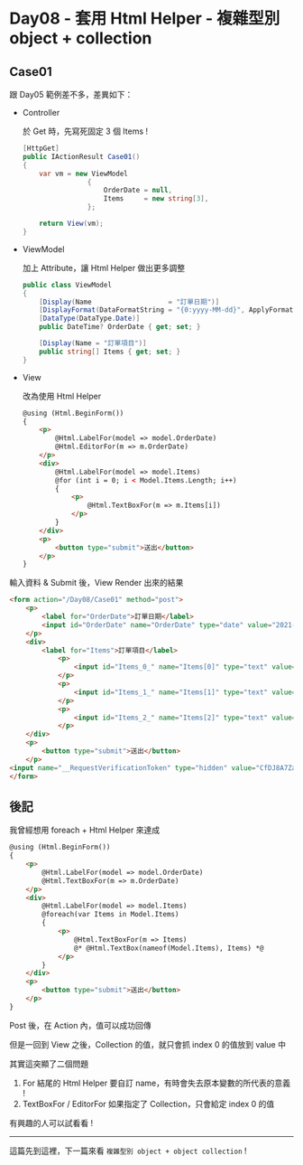 # Day08 - 套用 Html Helper - 複雜型別 object + collection

## Case01

跟 Day05 範例差不多，差異如下：

- Controller

    於 Get 時，先寫死固定 3 個 Items !

    ```csharp
    [HttpGet]
    public IActionResult Case01()
    {
        var vm = new ViewModel
                    {
                        OrderDate = null,
                        Items     = new string[3],
                    };

        return View(vm);
    }
    ```

- ViewModel

    加上 Attribute，讓 Html Helper 做出更多調整

    ```csharp
    public class ViewModel
    {
        [Display(Name                   = "訂單日期")]
        [DisplayFormat(DataFormatString = "{0:yyyy-MM-dd}", ApplyFormatInEditMode = true)]
        [DataType(DataType.Date)]
        public DateTime? OrderDate { get; set; }

        [Display(Name = "訂單項目")]
        public string[] Items { get; set; }
    }
    ```

- View

    改為使用 Html Helper

    ```html
    @using (Html.BeginForm())
    {
        <p>
            @Html.LabelFor(model => model.OrderDate)
            @Html.EditorFor(m => m.OrderDate)
        </p>
        <div>
            @Html.LabelFor(model => model.Items)
            @for (int i = 0; i < Model.Items.Length; i++)
            {
                <p>
                    @Html.TextBoxFor(m => m.Items[i])
                </p>
            }
        </div>
        <p>
            <button type="submit">送出</button>
        </p>
    }
    ```

輸入資料 & Submit 後，View Render 出來的結果

```html
<form action="/Day08/Case01" method="post">    
    <p>
        <label for="OrderDate">訂單日期</label>
        <input id="OrderDate" name="OrderDate" type="date" value="2021-05-14">
    </p>
    <div>
        <label for="Items">訂單項目</label>
            <p>
                <input id="Items_0_" name="Items[0]" type="text" value="a">
            </p>
            <p>
                <input id="Items_1_" name="Items[1]" type="text" value="b">
            </p>
            <p>
                <input id="Items_2_" name="Items[2]" type="text" value="c">
            </p>
    </div>
    <p>
        <button type="submit">送出</button>
    </p>
<input name="__RequestVerificationToken" type="hidden" value="CfDJ8A7ZajjSkvVDucDkty34oK65oUymqQEsOhpDvYoLy-ea7g0FL8lhRxPMhL5oJqcuOuOAS5mApO8RTk7jBgY0_3xvyJSjF3NFZxlikZUwq4dHQ04u78abz2-aDeriWaGtpxr8-QEynDDCO8z8Cepg18A">
</form>
```

## 後記

我曾經想用 foreach + Html Helper 來達成

```html
@using (Html.BeginForm())
{
    <p>
        @Html.LabelFor(model => model.OrderDate)
        @Html.TextBoxFor(m => m.OrderDate)
    </p>
    <div>
        @Html.LabelFor(model => model.Items)
        @foreach(var Items in Model.Items)
        {
            <p>
                @Html.TextBoxFor(m => Items)
                @* @Html.TextBox(nameof(Model.Items), Items) *@
            </p>
        }
    </div>
    <p>
        <button type="submit">送出</button>
    </p>
}
```

Post 後，在 Action 內，值可以成功回傳

但是一回到 View 之後，Collection 的值，就只會抓 index 0 的值放到 value 中

其實這突顯了二個問題

1. For 結尾的 Html Helper 要自訂 name，有時會失去原本變數的所代表的意義 !
2. TextBoxFor / EditorFor 如果指定了 Collection，只會給定 index 0 的值

有興趣的人可以試看看 !

---

這篇先到這裡，下一篇來看 `複雜型別 object + object collection` !
